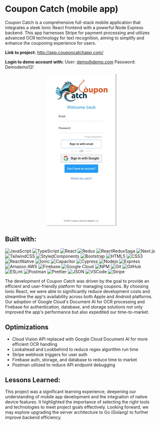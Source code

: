 # Coupon Catch (mobile app)
Coupon Catch is a comprehensive full-stack mobile application that integrates a sleek Ionic React frontend with a powerful Node Express backend. This app harnesses Stripe for payment processing and utilizes advanced OCR technology for text recognition, aiming to simplify and enhance the couponing experience for users.

**Link to project:** http://app.couponcatchapp.com/

**Login to demo account with:** 
  User: demo@demo.com Password: Demodemo12!

<div align="center">
  <a href="https://github.com/othneildrew/Best-README-Template">
    <img src="https://github.com/kdten/kdten/blob/main/ccapppreview.gif?raw=true" alt="Logo">
  </a>
</div>

## Built with:

![JavaScript](https://img.shields.io/badge/-JavaScript-black?style=for-the-badge&logo=javascript)
![TypeScript](https://img.shields.io/badge/-TypeScript-007ACC?style=for-the-badge&logo=typescript&logoColor=white)
![React](https://img.shields.io/badge/-React-black?style=for-the-badge&logo=react)
![Redux](https://img.shields.io/badge/-Redux-593D88?style=for-the-badge&logo=redux)
![ReactReduxSaga](https://img.shields.io/badge/Redux%20saga-86D46B?style=for-the-badge&logo=redux%20saga&logoColor=999999)
![Next.js](https://img.shields.io/badge/-Next.js-000000?style=for-the-badge&logo=nextdotjs)
![TailwindCSS](https://img.shields.io/badge/Tailwind_CSS-38B2AC?style=for-the-badge&logo=tailwind-css&logoColor=white)
![StyledComponents](https://img.shields.io/badge/Styled--Components-DB7093?style=for-the-badge&logo=styled-components&logoColor=white)
![Bootstrap](https://img.shields.io/badge/Bootstrap-563D7C?style=for-the-badge&logo=bootstrap&logoColor=white)
![HTML5](https://img.shields.io/badge/-HTML5-E34F26?style=for-the-badge&logo=html5&logoColor=white)
![CSS3](https://img.shields.io/badge/-CSS3-1572B6?style=for-the-badge&logo=css3)
![ReactNative](https://img.shields.io/badge/React_Native-20232A?style=for-the-badge&logo=react)
![Ionic](https://img.shields.io/badge/Ionic-3880FF?style=for-the-badge&logo=ionic&logoColor=white)
![Capacitor](https://img.shields.io/badge/Capacitor-119EFF?style=for-the-badge&logo=Capacitor&logoColor=white)
![Cypress](https://img.shields.io/badge/Cypress-17202C?style=for-the-badge&logo=cypress&logoColor=white)
![Nodejs](https://img.shields.io/badge/-Nodejs-black?style=for-the-badge&logo=Node.js)
![Express](https://img.shields.io/badge/-Express.js-404D59?style=for-the-badge&logo=Express)
![Amazon AWS](https://img.shields.io/badge/Amazon%20AWS-232F3E?style=for-the-badge&logo=amazon-aws)
![Firebase](https://img.shields.io/badge/Firebase-232F7E?style=for-the-badge&logo=firebase)
![Google Cloud](https://img.shields.io/badge/Google%20Cloud-black?style=for-the-badge&logo=google-cloud)
![NPM](https://img.shields.io/badge/NPM-CB3837?style=for-the-badge&logo=npm&logoColor=white)
![Git](https://img.shields.io/badge/-Git-black?style=for-the-badge&logo=git)
![GitHub](https://img.shields.io/badge/-GitHub-181717?style=for-the-badge&logo=github)
![ESLint](https://img.shields.io/badge/ESLint-3A33D1?style=for-the-badge&logo=eslint&logoColor=white)
![Postman](https://img.shields.io/badge/Postman-FF6C37?style=flatsquare&logo=Postman&logoColor=white)
![Prettier](https://img.shields.io/badge/Prettier-1A2C34?style=for-the-badge&logo=prettier&logoColor=F7BA3E)
![JSON](https://img.shields.io/badge/JSON-5E5C5C?style=for-the-badge&logo=json&logoColor=white)
![VSCode](https://img.shields.io/badge/VSCode-0078D4?style=for-the-badge&logo=visual%20studio%20code&logoColor=white)
![Stripe](https://img.shields.io/badge/Stripe-626CD9?style=for-the-badge&logo=Stripe)

The development of Coupon Catch was driven by the goal to provide an efficient and user-friendly platform for managing coupons. By choosing Ionic React, we were able to significantly reduce development costs and streamline the app's availability across both Apple and Android platforms. Our adoption of Google Cloud's Document AI for OCR processing and Firebase for authentication, database, and storage solutions not only improved the app's performance but also expedited our time-to-market.

## Optimizations

* Cloud Vision API replaced with Google Cloud Document AI for more efficient OCR handling
* Lookahead and Lookbehind to reduce regex algorithm run time
* Stripe webhook triggers for user auth
* Firebase auth, storage, and database to reduce time to market
* Postman utilized to reduce API endpoint debugging

## Lessons Learned:

This project was a significant learning experience, deepening our understanding of mobile app development and the integration of native device features. It highlighted the importance of selecting the right tools and technologies to meet project goals effectively. Looking forward, we may explore upgrading the server architecture to Go (Golang) to further improve backend efficiency.
